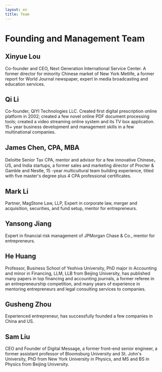 ```yaml
---
layout: en
title: Team 
---
```

# Founding and Management Team

## Xinyue Lou
Co-founder and CEO, Next Generation International Service Center. A former director for minority Chinese market of New York Metlife, a former report for World Journal newspaper, expert in media broadcasting and education services.

## Qi Li
Co-founder, QIYI Technologies LLC. Created first digital prescription online platform in 2002; created a few novel online PDF document processing tools; created a video streaming online system and its TV box application. 15+ year business development and management skills in a few multinational companies.

## James Chen, CPA, MBA
Deloitte Senior Tax CPA, mentor and advisor for a few innovative Chinese，US, and India startups, a former sales and marketing director of Procter & Gamble and Nestle, 15 -year multicultural team building experience, titled with five master's degree plus 4 CPA professional certificates.

## Mark Li
Partner, MagStone Law, LLP, Expert in corporate law, merger and acquisition, securities, and fund setup, mentor for entrepreneurs.

## Yansong Jiang
Expert in financial risk management of JPMorgan Chase & Co., mentor for entrepreneurs.

## He Huang
Professor, Business School of Yeshiva University, PhD major in Accounting and minor in Financing, LLM, LLB from Beijing University, has published many papers in top financing and accounting journals, a former referee in an entrepreneurship competition, and many years of experience in mentoring entrepreneurs and legal consulting services to companies.

## Gusheng Zhou
Experienced entrepreneur, has successfully founded a few companies in China and US.

## Sam Liu
CEO and Founder of Digital Message, a former front-end senior engineer, a former assistant professor of Bloomsburg University and St. John's University, PhD from New York University in Physics, and MS and BS in Physics from Beijing University.


